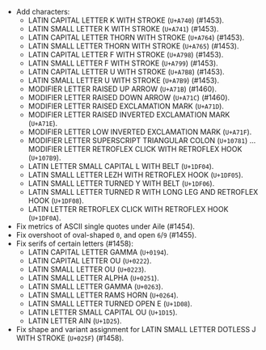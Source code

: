  * Add characters:
    - LATIN CAPITAL LETTER K WITH STROKE (`U+A740`) (#1453).
    - LATIN SMALL LETTER K WITH STROKE (`U+A741`) (#1453).
    - LATIN CAPITAL LETTER THORN WITH STROKE (`U+A764`) (#1453).
    - LATIN SMALL LETTER THORN WITH STROKE (`U+A765`) (#1453).
    - LATIN CAPITAL LETTER F WITH STROKE (`U+A798`) (#1453).
    - LATIN SMALL LETTER F WITH STROKE (`U+A799`) (#1453).
    - LATIN CAPITAL LETTER U WITH STROKE (`U+A7B8`) (#1453).
    - LATIN SMALL LETTER U WITH STROKE (`U+A7B9`) (#1453).
    - MODIFIER LETTER RAISED UP ARROW (`U+A71B`) (#1460).
    - MODIFIER LETTER RAISED DOWN ARROW (`U+A71C`) (#1460).
    - MODIFIER LETTER RAISED EXCLAMATION MARK (`U+A71D`).
    - MODIFIER LETTER RAISED INVERTED EXCLAMATION MARK (`U+A71E`).
    - MODIFIER LETTER LOW INVERTED EXCLAMATION MARK (`U+A71F`).
    - MODIFIER LETTER SUPERSCRIPT TRIANGULAR COLON (`U+10781`) ...  MODIFIER LETTER RETROFLEX CLICK WITH RETROFLEX HOOK (`U+107B9`).
    - LATIN LETTER SMALL CAPITAL L WITH BELT (`U+1DF04`).
    - LATIN SMALL LETTER LEZH WITH RETROFLEX HOOK (`U+1DF05`).
    - LATIN SMALL LETTER TURNED Y WITH BELT (`U+1DF06`).
    - LATIN SMALL LETTER TURNED R WITH LONG LEG AND RETROFLEX HOOK (`U+1DF08`).
    - LATIN LETTER RETROFLEX CLICK WITH RETROFLEX HOOK (`U+1DF0A`).
 * Fix metrics of ASCII single quotes under Aile (#1454).
 * Fix overshoot of oval-shaped `0`, and open `6`/`9` (#1455).
 * Fix serifs of certain letters (#1458):
    - LATIN CAPITAL LETTER GAMMA (`U+0194`).
    - LATIN CAPITAL LETTER OU (`U+0222`).
    - LATIN SMALL LETTER OU (`U+0223`).
    - LATIN SMALL LETTER ALPHA (`U+0251`).
    - LATIN SMALL LETTER GAMMA (`U+0263`).
    - LATIN SMALL LETTER RAMS HORN (`U+0264`).
    - LATIN SMALL LETTER TURNED OPEN E (`U+1D08`).
    - LATIN LETTER SMALL CAPITAL OU (`U+1D15`).
    - LATIN LETTER AIN (`U+1D25`).
 * Fix shape and variant assignment for LATIN SMALL LETTER DOTLESS J WITH STROKE (`U+025F`) (#1458).
